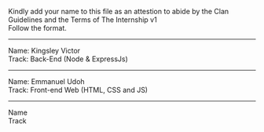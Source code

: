 Kindly add your name to this file as an attestion to abide by the Clan Guidelines and the Terms of The Internship v1
<br/> Follow the format.<br/> 
___
Name: Kingsley Victor <br/>
Track: Back-End (Node & ExpressJs)
___
Name: Emmanuel Udoh <br/>
Track: Front-end Web (HTML, CSS and JS)
___
Name <br/>
Track
